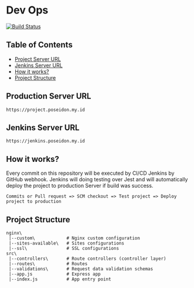 # Dev Ops
[![Build Status](https://jenkins.poseidon.my.id/buildStatus/icon?job=devops-engineer)](https://jenkins.poseidon.my.id/job/devops-engineer/)

## Table of Contents
- [Project Server URL](#production-server-url)
- [Jenkins Server URL](#jenkins-server-url)
- [How it works?](#how-it-works)
- [Project Structure](#project-structure)

## Production Server URL
```https://project.poseidon.my.id```

## Jenkins Server URL
```https://jenkins.poseidon.my.id```

## How it works?
Every commit on this repository will be executed by CI/CD Jenkins by GitHub webhook. Jenkins will doing testing over Jest and will automatically deploy the project to production Server if build was success.
```
Commits or Pull request => SCM checkout => Test project => Deploy project to production
```

## Project Structure

```
nginx\
 |--custom\            # Nginx custom configuration
 |--sites-available\   # Sites configurations
 |--ssl\               # SSL configurations
src\
 |--controllers\       # Route controllers (controller layer)
 |--routes\            # Routes
 |--validations\       # Request data validation schemas
 |--app.js             # Express app
 |--index.js           # App entry point
```